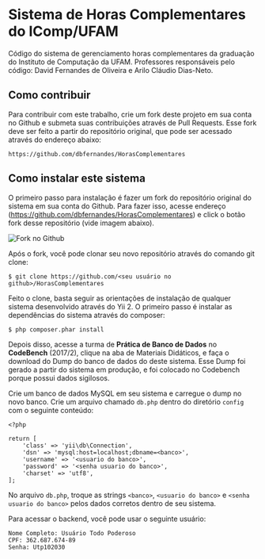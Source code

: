 # Sistema de Horas Complementares do IComp/UFAM

Código do sistema de gerenciamento horas complementares da graduação do Instituto de Computação da UFAM. Professores responsáveis pelo código: David Fernandes de Oliveira e Arilo Cláudio Dias-Neto.

## Como contribuir

Para contribuir com este trabalho, crie um fork deste projeto em sua conta no Github e submeta suas contribuições através de Pull Requests. Esse fork deve ser feito a partir do repositório original, que pode ser acessado através do endereço abaixo:

```
https://github.com/dbfernandes/HorasComplementares
```

## Como instalar este sistema

O primeiro passo para instalação é fazer um fork do repositório original do sistema em sua conta do Github. Para fazer isso, acesse endereço (https://github.com/dbfernandes/HorasComplementares) e click o botão fork desse repositório (vide imagem abaixo).

![Fork no Github](http://coyote.icomp.ufam.edu.br/sysicomp/fork.png)

Após o fork, você pode clonar seu novo repositório através do comando git clone:

```
$ git clone https://github.com/<seu usuário no github>/HorasComplementares
```

Feito o clone, basta seguir as orientações de instalação de qualquer sistema desenvolvido através do Yii 2. O primeiro passo é instalar as dependências do sistema através do composer:

```
$ php composer.phar install
```

Depois disso, acesse a turma de **Prática de Banco de Dados** no **CodeBench** (2017/2), clique na aba de Materiais Didáticos, e faça o download do Dump do banco de dados do deste sistema. Esse Dump foi gerado a partir do sistema em produção, e foi colocado no Codebench porque possui dados sigilosos.

Crie um banco de dados MySQL em seu sistema e carregue o dump no novo banco. Crie um arquivo chamado `db.php` dentro do diretório `config` com o seguinte conteúdo:

```
<?php

return [
    'class' => 'yii\db\Connection',
    'dsn' => 'mysql:host=localhost;dbname=<banco>',
    'username' => '<usuario do banco>',
    'password' => '<senha usuario do banco>',
    'charset' => 'utf8',
];
```

No arquivo `db.php`, troque as strings `<banco>`, `<usuario do banco>` e `<senha usuario do banco>` pelos dados corretos dentro de seu sistema.

Para acessar o backend, você pode usar o seguinte usuário:

```
Nome Completo: Usuário Todo Poderoso
CPF: 362.687.674-89
Senha: Utp102030
```
